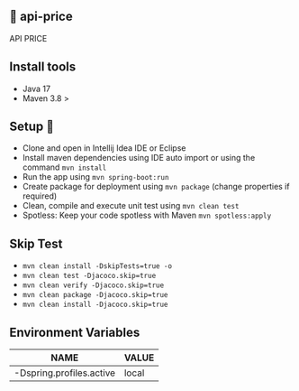 :lemon:  api-price
-----

API PRICE

Install tools
-----

- Java 17
- Maven 3.8 >

Setup 🔧
-----

- Clone and open in Intellij Idea IDE or Eclipse
- Install maven dependencies using IDE auto import or using the command ``mvn install``
- Run the app using ``mvn spring-boot:run``
- Create package for deployment using ``mvn package`` (change properties if required)
- Clean, compile and execute unit test using ``mvn clean test``
- Spotless: Keep your code spotless with Maven ``mvn spotless:apply``

Skip Test
-----
- ``mvn clean install -DskipTests=true -o``
- ``mvn clean test -Djacoco.skip=true``
- ``mvn clean verify -Djacoco.skip=true``
- ``mvn clean package -Djacoco.skip=true``
- ``mvn clean install -Djacoco.skip=true``


Environment Variables
-----
| **NAME** | **VALUE** |
| ------ | ------ |
| -Dspring.profiles.active| local |

